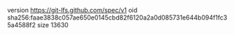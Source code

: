 version https://git-lfs.github.com/spec/v1
oid sha256:faae3838c057ae650e0145cbd82f6120a2a0d085731e644b094f1fc35a4588f2
size 13630
